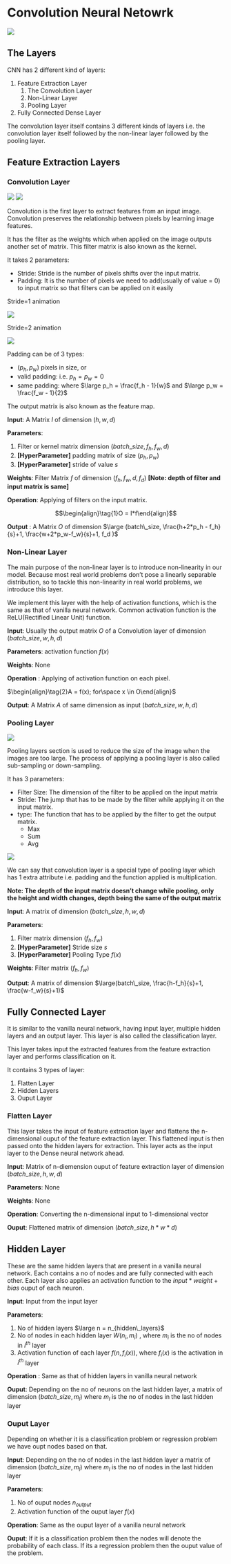 # Convolution Neural Netowrk



<img src='../../assets/cnn.jpeg' />



## The Layers

CNN has 2 different kind of layers:

1. Feature Extraction Layer 
   1. The Convolution Layer
   2. Non-Linear Layer
   3. Pooling Layer
2. Fully Connected Dense Layer

The convolution layer itself contains 3 different kinds of layers i.e. the convolution layer itself followed by the non-linear layer followed by the pooling layer.



## Feature Extraction Layers

### Convolution Layer

<img src='../../assets/cnn_conv_layer_1.png' />

<img src='../../assets/cnn_conv_layer.gif' />

Convolution is the first layer to extract features from an input image. Convolution preserves the relationship between pixels by learning image features. 

It has the filter as the weights which when applied on the image outputs another set of matrix. This filter matrix is also known as the kernel.

It takes 2 parameters:

- Stride: Stride is the number of pixels shifts over the input matrix.
- Padding: It is the number of pixels we need to add(usually of value =  0) to input matrix so that filters can be applied on it easily



Stride=1 animation

<img src='../../assets/cnn_conv_stride2.gif' />

Stride=2 animation

<img src='../../assets/cnn_conv_stride1.gif' />

Padding can be of 3 types:

- $(p_h, p_w)$ pixels in size, or
- valid padding: i.e. $p_h = p_w = 0$
- same padding: where $\large p_h = \frac{f_h - 1}{w}$ and $\large p_w = \frac{f_w - 1}{2}$

The output matrix is also known as the feature map.

__Input__: A Matrix $I$ of dimension $(h,w,d)$

__Parameters__: 

1. Filter or kernel matrix dimension $(batch\_size, f_h, f_w, d)$
2. __[HyperParameter]__ padding matrix of size $(p_h,p_w)$
3. __[HyperParameter]__ stride of value $s$

__Weights__: Filter Matrix $f$ of dimension $(f_h, f_w, d, f_d)$   __[Note: depth of filter and input matrix is same]__

__Operation__: Applying of filters on the input matrix. 

$$\begin{align}\tag{1}O = I*f\end{align}$$

__Output__ : A Matrix $O$ of dimension  $\large (batch\_size, \frac{h+2*p_h - f_h}{s}+1, \frac{w+2*p_w-f_w}{s}+1, f_d  )$



### Non-Linear Layer

The main purpose of the non-linear layer is to introduce non-linearity in our model. Because most real world problems don’t pose a linearly separable distribution, so to tackle this non-linearity in real world problems, we introduce this layer.

We implement this layer with the help of activation functions, which is the same as that of vanilla neural network. Common activation function is the ReLU(Rectified Linear Unit) function. 

__Input__: Usually the output matrix $O$ of a Convolution layer of dimension $(batch\_size, w,h,d)$

__Parameters__: activation function $f(x)$

__Weights__: None

__Operation__ : Applying of activation function on each pixel.

$\begin{align}\tag{2}A = f(x); for\space x \in O\end{align}$

__Output__: A Matrix $A$ of same dimension as input $(batch\_size,w,h,d)$



### Pooling Layer

<img src='../../assets/cnn_pool_1.gif' />

Pooling layers section is used to reduce the size of the image when the images are too large. The process of applying a pooling layer is also called sub-sampling or down-sampling. 

It has 3 parameters:

- Filter Size: The dimension of the filter to be applied on the input matrix
- Stride: The jump that has to be made by the filter while applying it on the input matrix.
- type: The function that has to be applied by the filter to get the output matrix.
  - Max
  - Sum
  - Avg

<img src='../../assets/cnn_pool_fn.png' />

We can say that convolution layer is a special type of pooling layer which has 1 extra attribute i.e. padding and the function applied is multiplication.

__Note: The depth of the input matrix doesn’t change while pooling, only the height and width changes, depth being the same of the output matrix__ 

__Input__: A matrix of dimension $(batch\_size, h,w,d)$

__Parameters__: 

1. Filter matrix dimension $(f_h, f_w)$
2. __[HyperParameter]__ Stride size $s$
3. __[HyperParameter]__ Pooling Type $f(x)$

__Weights__: Filter matrix $(f_h, f_w)$

__Output__: A matrix of dimension $\large(batch\_size, \frac{h-f_h}{s}+1, \frac{w-f_w}{s}+1)$



## Fully Connected Layer

It is similar to the vanilla neural network, having input layer, multiple hidden layers and an output layer. This layer is also called the classification layer.

This layer takes input the extracted features from the feature extraction layer and performs classification on it.

It contains 3 types of layer:

1. Flatten Layer
2. Hidden Layers
3. Ouput Layer

### Flatten Layer

This layer takes the input of feature extraction layer and flattens the n-dimensional ouput of the feature extraction layer. This flattened input is then passed onto the hidden layers for extraction. This layer acts as the input layer to the Dense neural network ahead.

__Input__: Matrix of n-diemension ouput of feature extraction layer of dimension $(batch\_size, h,w,d)$

__Parameters__: None

__Weights__: None

__Operation__: Converting the n-dimensional input to 1-dimensional vector

__Ouput__: Flattened matrix of dimension $(batch\_size, h*w*d)$



## Hidden Layer

These are the same hidden layers that are present in a vanilla neural network. Each contains a no of nodes and are fully connected with each other. Each layer also applies an activation function to the $input*weight+bias$  ouput of each neuron.

__Input__: Input from the input layer

__Parameters__: 

1. No of hidden layers $\large n = n_{hidden\_layers}$
2. No of nodes in each hidden layer $W(n_i,m_i)$ , where $m_i$ is the no of nodes in $i^{th}$ layer
3. Activation function of each layer $f(n,f_i(x))$, where $f_i(x)$ is the activation in $i^{th}$ layer

__Operation__ : Same as that of hidden layers in vanilla neural network

__Ouput__: Depending on the no of neurons on the last hidden layer, a matrix of dimension $(batch\_size, m_l)$ where $m_l$ is the no of nodes in the last hidden layer



### Ouput Layer

Depending on whether it is a classification problem or regression problem we have oupt nodes based on that.

__Input__: Depending on the no of nodes in the last hidden layer a matrix of dimension $(batch\_size, m_l)$ where $m_l$ is the no of nodes in the last hidden layer

__Parameters__: 

1. No of ouput nodes $n_{output}$
2. Activation function of the ouput layer $f(x)$

__Operation__: Same as the ouput layer of a vanilla neural network

__Ouput__: If it is a classification problem then the nodes will denote the probability of each class. If its a regression problem then the ouput value of the problem.
